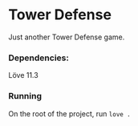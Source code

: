 # Tower Defense

Just another Tower Defense game. 

### Dependencies:

Löve 11.3

### Running

On the root of the project, run ```love .```
